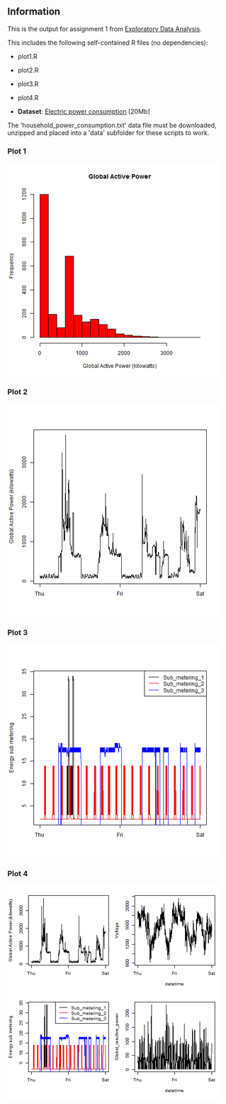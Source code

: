 ## Information

This is the output for assignment 1 from
 <a href="https://www.coursera.org/learn/exploratory-data-analysis">Exploratory Data Analysis</a>.
 
 This includes the following self-contained R files (no dependencies):
* plot1.R
* plot2.R
* plot3.R
* plot4.R


* <b>Dataset</b>: <a href="https://d396qusza40orc.cloudfront.net/exdata%2Fdata%2Fhousehold_power_consumption.zip">Electric power consumption</a> [20Mb]

The 'household_power_consumption.txt' data file must be downloaded, unzipped and placed into a 'data' subfolder for these scripts to work.


### Plot 1


![plot of chunk unnamed-chunk-1](plot1.png) 


### Plot 2

![plot of chunk unnamed-chunk-2](plot2.png) 


### Plot 3

![plot of chunk unnamed-chunk-3](plot3.png) 


### Plot 4

![plot of chunk unnamed-chunk-4](plot4.png) 

